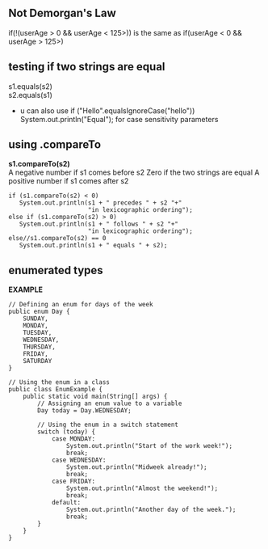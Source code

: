## Not Demorgan's Law
if(!(userAge > 0 && userAge < 125>))
is the same as 
if(userAge < 0 && userAge > 125>)

## testing if two strings are equal
s1.equals(s2) <br>
s2.equals(s1) <br>
- u can also use
if ("Hello".equalsIgnoreCase("hello"))
     System.out.println("Equal");
for case sensitivity parameters

## using .compareTo
**s1.compareTo(s2)** <br>
A negative number if s1 comes before s2
Zero if the two strings are equal
A positive number if s1 comes after s2

```
if (s1.compareTo(s2) < 0)
   System.out.println(s1 + " precedes " + s2 "+"
                      "in lexicographic ordering");
else if (s1.compareTo(s2) > 0)
   System.out.println(s1 + " follows " + s2 "+"
                      "in lexicographic ordering");
else//s1.compareTo(s2) == 0
   System.out.println(s1 + " equals " + s2);
```
## enumerated types
**EXAMPLE**
```
// Defining an enum for days of the week
public enum Day {
    SUNDAY,
    MONDAY,
    TUESDAY,
    WEDNESDAY,
    THURSDAY,
    FRIDAY,
    SATURDAY
}

// Using the enum in a class
public class EnumExample {
    public static void main(String[] args) {
        // Assigning an enum value to a variable
        Day today = Day.WEDNESDAY;

        // Using the enum in a switch statement
        switch (today) {
            case MONDAY:
                System.out.println("Start of the work week!");
                break;
            case WEDNESDAY:
                System.out.println("Midweek already!");
                break;
            case FRIDAY:
                System.out.println("Almost the weekend!");
                break;
            default:
                System.out.println("Another day of the week.");
                break;
        }
    }
}

```
